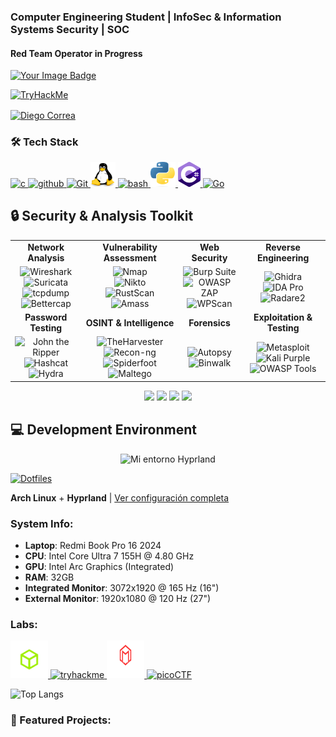 

### Computer Engineering Student | InfoSec & Information Systems Security | SOC 
#### Red Team Operator in Progress

<a href="https://tryhackme.com/p/sohighman">
  <img src="https://tryhackme-badges.s3.amazonaws.com/sohighman.png" alt="Your Image Badge" />
</a>

[![TryHackMe](https://img.shields.io/badge/TryHackMe-sohighman-red?style=for-the-badge&logo=tryhackme)](https://tryhackme.com/p/sohighman)

<p align="left">
  <a href="https://www.linkedin.com/in/diego-domingo-correa-silva-672447248/" target="blank">
    <img align="center" src="https://raw.githubusercontent.com/rahuldkjain/github-profile-readme-generator/master/src/images/icons/Social/linked-in-alt.svg" alt="Diego Correa" height="30" width="40" />
  </a>
</p>


### 🛠️ Tech Stack


<p align="left">
  <a href="https://es.wikipedia.org/wiki/C_(lenguaje_de_programaci%C3%B3n)">
    <img src="https://upload.wikimedia.org/wikipedia/commons/1/18/C_Programming_Language.svg" alt='c' height='40'>
  </a>
  <a href="https://github.com/DarkStalkr">
    <img src='https://cdn.jsdelivr.net/npm/simple-icons@3.0.1/icons/github.svg' alt='github' height='40'>
  </a>
  
  <a href="https://git-scm.com/">
   <img src="https://git-scm.com/images/logo@2x.png" alt='Git' height='40'/>
  </a>
  
  <a href="https://es.wikipedia.org/wiki/GNU/Linux">
    <img src="linuxlogo.png" alt="Linux" width="40" height="40"/>
  </a>
  <a href="https://es.wikipedia.org/wiki/Bash">
    <img src="https://upload.wikimedia.org/wikipedia/commons/4/4b/Bash_Logo_Colored.svg" alt='bash' height='40'>
  </a>
  <a href="https://www.python.org/">
    <img src="pythonlogo.png" alt="Python" width="40" height="40"/>
  </a>
  <a href="https://upload.wikimedia.org/wikipedia/commons/b/bd/Logo_C_sharp.svg">
    <img src='csharplogo.png' alt='C#' height='40'/>
  </a>
    
  <a href="https://go.dev/">
   <img src="https://go.dev/blog/go-brand/Go-Logo/SVG/Go-Logo_LightBlue.svg" alt='Go' height='60'/>
  </a>
</p>

## 🔒 Security & Analysis Toolkit

<table>
  <tr>
    <td align="center"><b>Network Analysis</b></td>
    <td align="center"><b>Vulnerability Assessment</b></td>
    <td align="center"><b>Web Security</b></td>
    <td align="center"><b>Reverse Engineering</b></td>
  </tr>
  <tr>
    <td align="center">
      <img src="https://upload.wikimedia.org/wikipedia/commons/d/df/Wireshark_icon.svg" width="42" title="Wireshark"/><br/>
      <img src="https://blogger.googleusercontent.com/img/a/AVvXsEhcI6xYg1aYXb99pK_UeZ5aQlF9UxSLzua4J6Tcy5nMZ_Et9ruNnNpQGdjEb-KFdVVi7NZrcn1Pwjrhl-AB0U302vzyZD-hq3SKcss-DYzW-sRMqwQJq6aloCjkI5WnfclLvBpalOiOi1XKdlGMVYgl3S6P4EaviH13iEIJFwmiSZoQ-X3qhM5n2cHy=s320" width="42" title="Suricata"/><br/>
      <img src="https://www.tcpdump.org/images/logo.png" width="60" title="tcpdump"/><br/>
      <img src="https://www.kali.org/tools/bettercap/images/bettercap-logo.svg" width="42" title="Bettercap"/>
    </td>
    <td align="center">
      <img src="https://nmap.org/images/nmap-logo-256x256.png" width="42" title="Nmap"/><br/>
      <img src="https://www.kali.org/tools/nikto/images/nikto-logo.svg" width="42" title="Nikto"/><br/>
      <img src="https://raw.githubusercontent.com/RustScan/RustScan/master/pictures/rustscan.png" width="42" title="RustScan"/><br/>
      <img src="https://www.kali.org/tools/amass/images/amass-logo.svg" width="42" title="Amass"/>
    </td>
    <td align="center">
      <img src="https://www.kali.org/tools/burpsuite/images/burpsuite-logo.svg" width="42" title="Burp Suite"/><br/>
      <img src="https://www.kali.org/tools/zaproxy/images/zaproxy-logo.svg" width="42" title="OWASP ZAP"/><br/>
      <img src="https://www.kali.org/tools/wpscan/images/wpscan-logo.svg" width="42" title="WPScan"/>
    </td>
    <td align="center">
      <img src="https://www.kali.org/tools/ghidra/images/ghidra-logo.svg" width="42" title="Ghidra"/><br/>
      <img src="https://yt3.googleusercontent.com/04wBp_VfiG9CNvo7qWTKTehmc87-0br_OtE51434Y0FYPeeg67bXFmeqf9ZPHakGhAaVRO4w=s900-c-k-c0x00ffffff-no-rj" width="42" title="IDA Pro"/><br/>
      <img src="https://www.kali.org/tools/radare2/images/radare2-logo.svg" width="42" title="Radare2"/>
    </td>
  </tr>
  <tr>
    <td align="center"><b>Password Testing</b></td>
    <td align="center"><b>OSINT & Intelligence</b></td>
    <td align="center"><b>Forensics</b></td>
    <td align="center"><b>Exploitation & Testing</b></td>
  </tr>
  <tr>
    <td align="center">
      <img src="https://www.kali.org/tools/john/images/john-logo.svg" width="42" title="John the Ripper"/><br/>
      <img src="https://www.kali.org/tools/hashcat/images/hashcat-logo.svg" width="42" title="Hashcat"/><br/>
      <img src="https://www.kali.org/tools/hydra/images/hydra-logo.svg" width="42" title="Hydra"/>
    </td>
    <td align="center">
      <img src="https://www.kali.org/tools/theharvester/images/theharvester-logo.svg" width="42" title="TheHarvester"/><br/>
      <img src="https://www.kali.org/tools/recon-ng/images/recon-ng-logo.svg" width="42" title="Recon-ng"/><br/>
      <img src="https://www.kali.org/tools/spiderfoot/images/spiderfoot-logo.svg" width="42" title="Spiderfoot"/><br/>
      <img src="https://www.kali.org/tools/maltego/images/maltego-logo.svg" width="42" title="Maltego"/>
    </td>
    <td align="center">
      <img src="https://www.kali.org/tools/autopsy/images/autopsy-logo.svg" width="42" title="Autopsy"/><br/>
      <img src="https://www.kali.org/tools/binwalk/images/binwalk-logo.svg" width="42" title="Binwalk"/><br/>
    <td align="center">
      <img src="https://www.kali.org/tools/metasploit-framework/images/metasploit-framework-logo.svg" width="42" title="Metasploit"/><br/>
      <img src="https://www.kali.org/images/kali-logo.svg" width="42" title="Kali Purple"/><br/>
      <img src="https://owasp.org/assets/images/logo.png" width="42" title="OWASP Tools"/>
    </td>
  </tr>
</table>

<div align="center">
  <img src="https://img.shields.io/badge/Threat%20Intelligence-MISP%20|%20OpenCTI-blue?style=flat-square"/>
  <img src="https://img.shields.io/badge/SIEM-ELK%20|%20Graylog-green?style=flat-square"/>
  <img src="https://img.shields.io/badge/IDS/IPS-Suricata%20|%20Snort-red?style=flat-square"/>
  <img src="https://img.shields.io/badge/Monitoring-Grafana%20|%20Prometheus-orange?style=flat-square"/>
</div>


## 💻 Development Environment

<div align="center">
<img src="de-demo(1).gif" alt="Mi entorno Hyprland" width="600"/>
</div>

  [![Dotfiles](https://img.shields.io/badge/Dotfiles-Hyprland-blue?style=for-the-badge&logo=github)](https://github.com/DarkStalkr/Dotfiles-Hyprland)
</div>

**Arch Linux** + **Hyprland** | [Ver configuración completa](https://github.com/DarkStalkr/Dotfiles-Hyprland)
### System Info:
- **Laptop**: Redmi Book Pro 16 2024
- **CPU**: Intel Core Ultra 7 155H @ 4.80 GHz
- **GPU**: Intel Arc Graphics (Integrated)
- **RAM**: 32GB
- **Integrated Monitor**: 3072x1920 @ 165 Hz (16")
- **External Monitor**: 1920x1080 @ 120 Hz (27")



<h3 align="left">Labs:</h3>

  <a href="https://www.hackthebox.com/" target="_blank" rel="noreferrer">
    <img src="htblogo.png" alt="HTB" width="60" height="60"/>
  </a>
  <a href="https://tryhackme.com/p/Daigou" target="_blank" rel="noreferrer">
    <img src="https://assets.tryhackme.com/img/logo/tryhackme_logo_full.svg" alt="tryhackme" width="60" height="60"/>
  </a>
  <a href="https://maldevacademy.com/" target="_blank" rel="noreferrer">
    <img src="maldev-navbar-logo.svg" alt="MalDevAcademy" width="60" height="60"/>
  </a>

  <a href="https://play.picoctf.org/users/DieLight" target="_blank" rel="noreferrer">
    <img src="https://play.picoctf.org/static/media/picoctf-logo-horizontal-white.17fdf0dcdef08dc3396a195b95e3bc29.svg" alt="picoCTF" width="60" height="60"/>
  </a>

![Top Langs](https://github-readme-stats.vercel.app/api/top-langs/?username=DarkStalkr&hide=html,css&theme=catppuccin_mocha)


### 🚀 Featured Projects:

